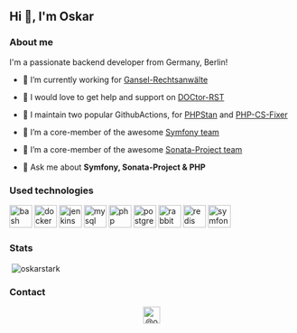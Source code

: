 ## Hi 👋, I'm Oskar

### About me

I'm a passionate backend developer from Germany, Berlin!

- 🔭 I’m currently working for [Gansel-Rechtsanwälte](https://github.com/gansel-rechtsanwaelte)

- 🌱 I would love to get help and support on [DOCtor-RST](https://github.com/OskarStark/doctor-rst)

- 🌱 I maintain two popular GithubActions, for [PHPStan](https://github.com/OskarStark/phpstan-ga) and [PHP-CS-Fixer](https://github.com/OskarStark/php-cs-fixer-ga)

- 🤝 I’m a core-member of the awesome [Symfony team](https://github.com/symfony)

- 🤝 I’m a core-member of the awesome [Sonata-Project team](https://github.com/sonata-project)

- 💬 Ask me about **Symfony, Sonata-Project & PHP**

### Used technologies
<p align="left"><img src="https://www.vectorlogo.zone/logos/gnu_bash/gnu_bash-icon.svg" alt="bash" width="40" height="40"/> <img src="https://devicons.github.io/devicon/devicon.git/icons/docker/docker-original-wordmark.svg" alt="docker" width="40" height="40"/> <img src="https://www.vectorlogo.zone/logos/jenkins/jenkins-icon.svg" alt="jenkins" width="40" height="40"/> <img src="https://devicons.github.io/devicon/devicon.git/icons/mysql/mysql-original-wordmark.svg" alt="mysql" width="40" height="40"/> <img src="https://devicons.github.io/devicon/devicon.git/icons/php/php-original.svg" alt="php" width="40" height="40"/> <img src="https://devicons.github.io/devicon/devicon.git/icons/postgresql/postgresql-original-wordmark.svg" alt="postgresql" width="40" height="40"/> <img src="https://www.vectorlogo.zone/logos/rabbitmq/rabbitmq-icon.svg" alt="rabbitMQ" width="40" height="40"/> <img src="https://devicons.github.io/devicon/devicon.git/icons/redis/redis-original-wordmark.svg" alt="redis" width="40" height="40"/> <img src="https://symfony.com/logos/symfony_black_03.svg" alt="symfony" width="40" height="40"/></p>

### Stats
<p>&nbsp;<img align="center" src="https://github-readme-stats.vercel.app/api?username=oskarstark&show_icons=true" alt="oskarstark" /></p>

### Contact
<p align="center">
<a href="https://twitter.com/@oskarstark" target="blank"><img align="center" src="https://cdn.jsdelivr.net/npm/simple-icons@3.0.1/icons/twitter.svg" alt="@oskarstark" height="30" width="30" /></a>
</p>
